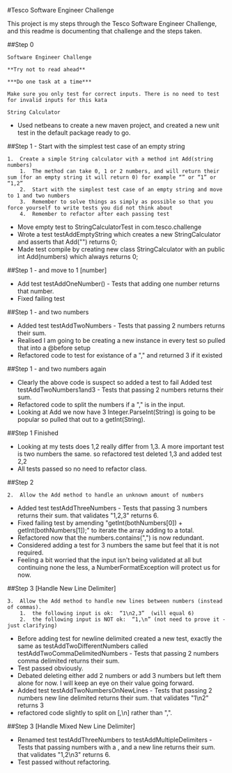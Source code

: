 #Tesco Software Engineer Challenge

This project is my steps through the Tesco Software Engineer Challenge, and this readme is documenting that challenge and the steps taken.

##Step 0

    Software Engineer Challenge

    **Try not to read ahead**

    ***Do one task at a time***

    Make sure you only test for correct inputs. There is no need to test for invalid inputs for this kata

    String Calculator

* Used netbeans to create a new maven project, and created a new unit test in the default package ready to go.

##Step 1 - Start with the simplest test case of an empty string

    1.	Create a simple String calculator with a method int Add(string numbers)
        1.	The method can take 0, 1 or 2 numbers, and will return their sum (for an empty string it will return 0) for example “” or “1” or “1,2”
        2.	Start with the simplest test case of an empty string and move to 1 and two numbers
        3.	Remember to solve things as simply as possible so that you force yourself to write tests you did not think about
        4.	Remember to refactor after each passing test

* Move empty test to StringCalculatorTest in com.tesco.challenge
* Wrote a test testAddEmptyString which creates a new StringCalculator and asserts that Add("") returns 0;
* Made test compile by creating new class StringCalculator with an public int Add(numbers) which always returns 0;

##Step 1 - and move to 1 [number]

* Add test testAddOneNumber() - Tests that adding one number returns that number.
* Fixed failing test

##Step 1 - and two numbers

* Added test testAddTwoNumbers - Tests that passing 2 numbers returns their sum.
* Realised I am going to be creating a new instance in every test so pulled that into a @before setup
* Refactored code to test for existance of a "," and returned 3 if it existed

##Step 1 - and two numbers again

* Clearly the above code is suspect so added a test to fail Added test testAddTwoNumbers1and3 - Tests that passing 2 numbers returns their sum.
* Refactored code to split the numbers if a "," is in the input.
* Looking at Add we now have 3 Integer.ParseInt(String) is going to be popular so pulled that out to a getInt(String).

##Step 1 Finished

* Looking at my tests does 1,2 really differ from 1,3. A more important test is two numbers the same. so refactored test deleted 1,3 and added test 2,2
* All tests passed so no need to refactor class.

##Step 2

    2.	Allow the Add method to handle an unknown amount of numbers

* Added test testAddThreeNumbers - Tests that passing 3 numbers returns their sum. that validates "1,2,3" returns 6.
* Fixed failing test by amending "getInt(bothNumbers[0]) + getInt(bothNumbers[1]);" to iterate the array adding to a total.
* Refactored now that the numbers.contains(",") is now redundant.
* Considered adding a test for 3 numbers the same but feel that it is not required.
* Feeling a bit worried that the input isn't being validated at all but continuing none the less, a NumberFormatException will protect us for now.

##Step 3 [Handle New Line Delimiter]

    3.	Allow the Add method to handle new lines between numbers (instead of commas).
        1.	the following input is ok:  “1\n2,3”  (will equal 6)
        2.	the following input is NOT ok:  “1,\n” (not need to prove it - just clarifying)

* Before adding test for newline delimited created a new test, exactly the same as testAddTwoDifferentNumbers called testAddTwoCommaDelimitedNumbers - Tests that passing 2 numbers comma delimited returns their sum.
* Test passed obviously.
* Debated deleting either add 2 numbers or add 3 numbers but left them alone for now. I will keep an eye on their value going forward.
* Added test testAddTwoNumbersOnNewLines - Tests that passing 2 numbers new line delimited returns their sum. that validates "1\n2" returns 3
* refactored code slightly to split on [,\\n] rather than ",".

##Step 3 [Handle Mixed New Line Delimiter]

* Renamed test testAddThreeNumbers to testAddMultipleDelimiters - Tests that passing numbers with a , and a new line returns their sum. that validates  "1,2\n3" returns 6.
* Test passed without refactoring.

